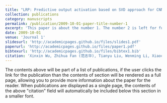 ```yaml
---
title: "LRP: Predictive output activation based on SVD approach for CNNs acceleration"
collection: publications
category: manuscripts
permalink: /publication/2009-10-01-paper-title-number-1
excerpt: 'This paper is about the number 1. The number 2 is left for future work.'
date: 2009-10-01
venue: 'Journal 1'
slidesurl: 'http://academicpages.github.io/files/slides1.pdf'
paperurl: 'http://academicpages.github.io/files/paper1.pdf'
bibtexurl: 'http://academicpages.github.io/files/bibtex1.bib'
citation: 'Xinxin Wu, Zhihua Fan (范志华), Tianyu Liu, Wenming Li, Xiaochun Ye, Dongrui Fan. LRP: Predictive output activation based on SVD approach for CNNs acceleration. In 2022 Design, Automation & Test in Europe Conference & Exhibition (DATE), 2022, pp. 831-836.'
---
```

The contents above will be part of a list of publications, if the user clicks the link for the publication than the contents of section will be rendered as a full page, allowing you to provide more information about the paper for the reader. When publications are displayed as a single page, the contents of the above "citation" field will automatically be included below this section in a smaller font.
